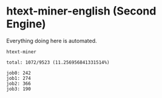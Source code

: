 # htext-miner-english (Second Engine)

Everything doing here is automated.

```
htext-miner

total: 1072/9523 (11.256956841331514%)

job0: 242
job1: 274
job2: 366
job3: 190
```